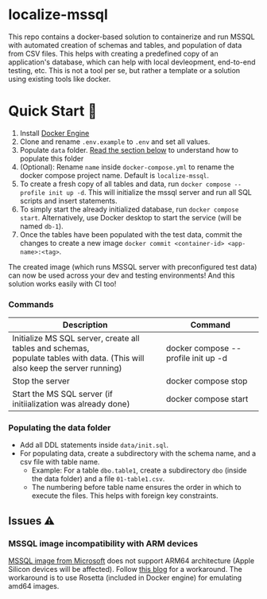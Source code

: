 # localize-mssql
This repo contains a docker-based solution to containerize and run MSSQL with automated creation of schemas and tables, and population of data from CSV files. This helps with creating a predefined copy of an application's database, which can help with local devleopment, end-to-end testing, etc. This is not a tool per se, but rather a template or a solution using existing tools like docker.
 
# Quick Start 🚀
1. Install [Docker Engine](https://docs.docker.com/engine/install/)
2. Clone and rename `.env.example` to `.env` and set all values.
3. Populate `data` folder. [Read the section below](#populating-the-data-folder) to understand how to populate this folder
4. (Optional): Rename `name` inside `docker-compose.yml` to rename the docker compose project name. Default is `localize-mssql`.
5. To create a fresh copy of all tables and data, run `docker compose --profile init up -d`. This will initialize the mssql server and run all SQL scripts and insert statements.
6. To simply start the already initialized database, run `docker compose start`. Alternatively, use Docker desktop to start the service (will be named `db-1`).
7. Once the tables have been populated with the test data, commit the changes to create a new image `docker commit <container-id> <app-name>:<tag>`.

The created image (which runs MSSQL server with preconfigured test data) can now be used across your dev and testing environments! And this solution works easily with CI too! 

### Commands
| Description | Command |
| --- | --- |
| Initialize MS SQL server, create all tables and schemas, <br/> populate tables with data. (This will also keep the server running)   | docker compose --profile init up -d |
| Stop the server | docker compose stop |
| Start the MS SQL server (if initiialization was already done) | docker compose start |

### Populating the data folder
- Add all DDL statements inside `data/init.sql`. 
- For populating data, create a subdirectory with the schema name, and a csv file with table name.
    - Example: For a table `dbo.table1`, create a subdirectory `dbo` (inside the data folder) and a file `01-table1.csv`.
    - The numbering before table name ensures the order in which to execute the files. This helps with foreign key constraints.

## Issues ⚠️
### MSSQL image incompatibility with ARM devices
[MSSQL image from Microsoft](https://hub.docker.com/_/microsoft-mssql-server) does not support ARM64 architecture (Apple Silicon devices will be affected). Follow [this blog](https://devblogs.microsoft.com/azure-sql/development-with-sql-in-containers-on-macos/) for a workaround. The workaround is to use Rosetta (included in Docker engine) for emulating amd64 images.
